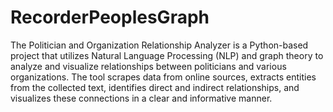 # RecorderPeoplesGraph
 The Politician and Organization Relationship Analyzer is a Python-based project that utilizes Natural Language Processing (NLP) and graph theory to analyze and visualize relationships between politicians and various organizations. The tool scrapes data from online sources, extracts entities from the collected text, identifies direct and indirect relationships, and visualizes these connections in a clear and informative manner.
